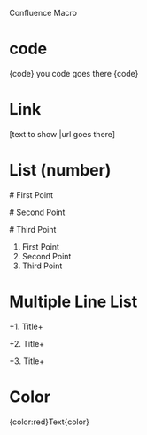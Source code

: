Confluence Macro

# code
{code}
you code goes there
{code}

# Link
[text to show |url goes there]

# List (number)
\# First Point

\# Second Point

\# Third Point

1. First Point
2. Second Point
3. Third Point

# Multiple Line List
+1. Title+

+2. Title+

+3. Title+

# Color
{color:red}Text{color}
